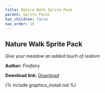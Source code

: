 ```yaml
---
title: Nature Walk Sprite Pack
parent: Sprite Packs
has_children: false
nav_order: 15
---
```


## Nature Walk Sprite Pack
*Give your meadow an added touch of realism*

**Author:** *Firefairy*

 **Download link:** *[Download](https://drive.google.com/file/d/1k6Jca1mCdxWZBHsIPmnajXY0g54N3upu/view?usp=drivesdk)*

{% include graphics_install.md %}
